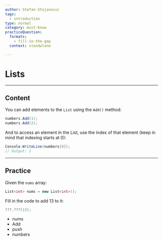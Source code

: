 ```yaml
---
author: Stefan-Stojanovic
tags:
  - introduction
type: normal
category: must-know
practiceQuestion:
  formats:
    - fill-in-the-gap
  context: standalone

---
```


# Lists

---

## Content

You can add elements to the `List` using the `Add()` method:
```csharp
numbers.Add(1);
numbers.Add(2);
```

And to access an element in the List, use the index of that element (keep in mind that indexing starts at 0):
```csharp
Console.WriteLine(numbers[0]); 
// Output: 1
```

---

## Practice

Given the `nums` array:

```csharp
List<int> nums = new List<int>();
```

Fill in the code to add 13 to it:
```csharp
???.???(13);
```

- nums
- Add
- push
- numbers
